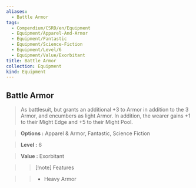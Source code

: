 ```yaml
---
aliases:
  - Battle Armor
tags:
  - Compendium/CSRD/en/Equipment
  - Equipment/Apparel-And-Armor
  - Equipment/Fantastic
  - Equipment/Science-Fiction
  - Equipment/Level/6
  - Equipment/Value/Exorbitant
title: Battle Armor
collection: Equipment
kind: Equipment
---
```

## Battle Armor    
    
>As battlesuit, but grants an additional +3 to Armor in addition to the 3 Armor, and encumbers as light Armor. In addition, the wearer gains +1 to their Might Edge and +5 to their Might Pool.    
> **Options :** Apparel & Armor, Fantastic, Science Fiction    
> **Level :** 6    
> **Value :** Exorbitant    
>>[!note] Features    
>> - Heavy Armor